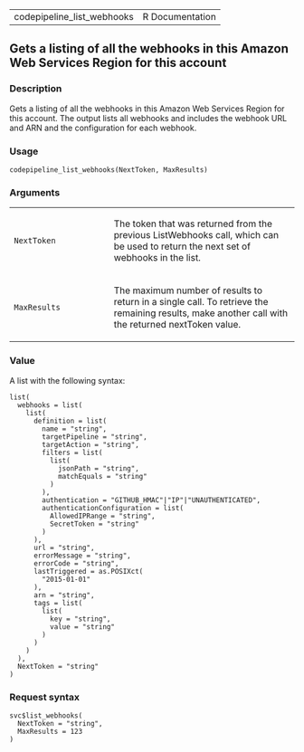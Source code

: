 <table style="width: 100%;">
<tbody>
<tr class="odd">
<td>codepipeline_list_webhooks</td>
<td style="text-align: right;">R Documentation</td>
</tr>
</tbody>
</table>

## Gets a listing of all the webhooks in this Amazon Web Services Region for this account

### Description

Gets a listing of all the webhooks in this Amazon Web Services Region
for this account. The output lists all webhooks and includes the webhook
URL and ARN and the configuration for each webhook.

### Usage

    codepipeline_list_webhooks(NextToken, MaxResults)

### Arguments

<table>
<colgroup>
<col style="width: 35%" />
<col style="width: 65%" />
</colgroup>
<tbody>
<tr class="odd">
<td><code
id="codepipeline_list_webhooks_:_NextToken">NextToken</code></td>
<td><p>The token that was returned from the previous ListWebhooks call,
which can be used to return the next set of webhooks in the
list.</p></td>
</tr>
<tr class="even">
<td><code
id="codepipeline_list_webhooks_:_MaxResults">MaxResults</code></td>
<td><p>The maximum number of results to return in a single call. To
retrieve the remaining results, make another call with the returned
nextToken value.</p></td>
</tr>
</tbody>
</table>

### Value

A list with the following syntax:

    list(
      webhooks = list(
        list(
          definition = list(
            name = "string",
            targetPipeline = "string",
            targetAction = "string",
            filters = list(
              list(
                jsonPath = "string",
                matchEquals = "string"
              )
            ),
            authentication = "GITHUB_HMAC"|"IP"|"UNAUTHENTICATED",
            authenticationConfiguration = list(
              AllowedIPRange = "string",
              SecretToken = "string"
            )
          ),
          url = "string",
          errorMessage = "string",
          errorCode = "string",
          lastTriggered = as.POSIXct(
            "2015-01-01"
          ),
          arn = "string",
          tags = list(
            list(
              key = "string",
              value = "string"
            )
          )
        )
      ),
      NextToken = "string"
    )

### Request syntax

    svc$list_webhooks(
      NextToken = "string",
      MaxResults = 123
    )
